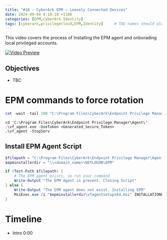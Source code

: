 ```yaml
---
title: "#18 - CyberArk EPM – Loosely Connected Devices"
date: 2024-09-09 9:10:10 +1100
categories: [EPM,CyberArk Identity]
tags: [cyberark,privilegecloud,EPM,Identity]     # TAG names should always be lowercase
---
```


This video covers the process of Installing the EPM agent and onborading local privileged accounts.

[![Video Preview](https://i.ytimg.com/vi/ArovTA4SyWY/maxresdefault.jpg)](https://www.youtube.com/watch?v=ArovTA4SyWY)

## Objectives
- TBC
# EPM commands to force rotation

``` powershell
cat -wait -tail 100 "C:\Program Files\CyberArk\Endpoint Privilege Manager\Agent\PASAgent\Trace\PASAgentLog.txt"
```

```
cd 'C:\Program Files\CyberArk\Endpoint Privilege Manager\Agent\'
.\vf_agent.exe -UseToken <Generated_Secure_Token>
.\vf_agent -StopServ
```

## Install EPM Agent Script

``` powershell
$filepath = "C:\Program Files\CyberArk\Endpoint Privilege Manager\Agent\vf_agent.exe"
$epminstallerdir = "\\<domain_name>\NETLOGON\EPM"

if (Test-Path $filepath) {
    # The EPM agent exists, so run your command
    Write-Output "The EPM Agent is present. Closing Script"
} else {
    Write-Output "The EPM agent does not exist. Installing EPM"
    MsiExec.exe /i "$epminstallerdir\vfagentsetupx64.msi" INSTALLATIONKEY="<INSTALLKEY_HERE>" CONFIGURATION="$epminstallerdir\CyberArkEPMAgentSetupWindows.config" /qn
}
```


# Timeline
- Intro 0:00
